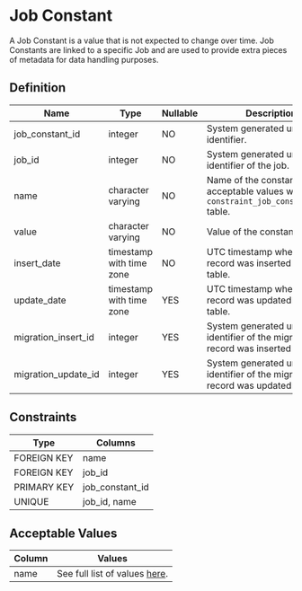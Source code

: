 # Job Constant

A Job Constant is a value that is not expected to change over time. Job Constants are linked to a specific Job and are used to provide extra pieces of metadata for data handling purposes.

## Definition

<!-- definition -->

| Name                | Type                     | Nullable | Description                                                                                  |
| ------------------- | ------------------------ | -------- | -------------------------------------------------------------------------------------------- |
| job_constant_id     | integer                  | NO       | System generated unique identifier.                                                          |
| job_id              | integer                  | NO       | System generated unique identifier of the job.                                               |
| name                | character varying        | NO       | Name of the constant. See acceptable values within the `constraint_job_constant_name` table. |
| value               | character varying        | NO       | Value of the constant.                                                                       |
| insert_date         | timestamp with time zone | NO       | UTC timestamp when the record was inserted into the table.                                   |
| update_date         | timestamp with time zone | YES      | UTC timestamp when the record was updated into the table.                                    |
| migration_insert_id | integer                  | YES      | System generated unique identifier of the migration this record was inserted by.             |
| migration_update_id | integer                  | YES      | System generated unique identifier of the migration this record was updated by.              |

<!-- definitionstop -->

## Constraints

<!-- constraint -->

| Type        | Columns         |
| ----------- | --------------- |
| FOREIGN KEY | name            |
| FOREIGN KEY | job_id          |
| PRIMARY KEY | job_constant_id |
| UNIQUE      | job_id, name    |

<!-- constraintstop -->

## Acceptable Values

<!-- acceptablevalues -->

| Column | Values                                                                  |
| ------ | ----------------------------------------------------------------------- |
| name   | See full list of values [here](../../constraints/job_constant_name.md). |

<!-- acceptablevaluesstop -->
